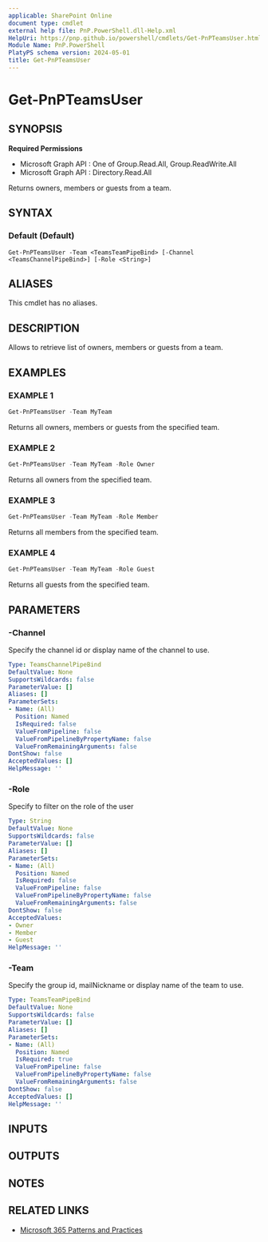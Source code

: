 ```yaml
---
applicable: SharePoint Online
document type: cmdlet
external help file: PnP.PowerShell.dll-Help.xml
HelpUri: https://pnp.github.io/powershell/cmdlets/Get-PnPTeamsUser.html
Module Name: PnP.PowerShell
PlatyPS schema version: 2024-05-01
title: Get-PnPTeamsUser
---
```


# Get-PnPTeamsUser

## SYNOPSIS

**Required Permissions**

  * Microsoft Graph API : One of Group.Read.All, Group.ReadWrite.All
  * Microsoft Graph API : Directory.Read.All

Returns owners, members or guests from a team.

## SYNTAX

### Default (Default)

```
Get-PnPTeamsUser -Team <TeamsTeamPipeBind> [-Channel <TeamsChannelPipeBind>] [-Role <String>]
```

## ALIASES

This cmdlet has no aliases.

## DESCRIPTION

Allows to retrieve list of owners, members or guests from a team.

## EXAMPLES

### EXAMPLE 1

```powershell
Get-PnPTeamsUser -Team MyTeam
```

Returns all owners, members or guests from the specified team.

### EXAMPLE 2

```powershell
Get-PnPTeamsUser -Team MyTeam -Role Owner
```

Returns all owners from the specified team.

### EXAMPLE 3

```powershell
Get-PnPTeamsUser -Team MyTeam -Role Member
```

Returns all members from the specified team.

### EXAMPLE 4

```powershell
Get-PnPTeamsUser -Team MyTeam -Role Guest
```

Returns all guests from the specified team.

## PARAMETERS

### -Channel

Specify the channel id or display name of the channel to use.

```yaml
Type: TeamsChannelPipeBind
DefaultValue: None
SupportsWildcards: false
ParameterValue: []
Aliases: []
ParameterSets:
- Name: (All)
  Position: Named
  IsRequired: false
  ValueFromPipeline: false
  ValueFromPipelineByPropertyName: false
  ValueFromRemainingArguments: false
DontShow: false
AcceptedValues: []
HelpMessage: ''
```

### -Role

Specify to filter on the role of the user

```yaml
Type: String
DefaultValue: None
SupportsWildcards: false
ParameterValue: []
Aliases: []
ParameterSets:
- Name: (All)
  Position: Named
  IsRequired: false
  ValueFromPipeline: false
  ValueFromPipelineByPropertyName: false
  ValueFromRemainingArguments: false
DontShow: false
AcceptedValues:
- Owner
- Member
- Guest
HelpMessage: ''
```

### -Team

Specify the group id, mailNickname or display name of the team to use.

```yaml
Type: TeamsTeamPipeBind
DefaultValue: None
SupportsWildcards: false
ParameterValue: []
Aliases: []
ParameterSets:
- Name: (All)
  Position: Named
  IsRequired: true
  ValueFromPipeline: false
  ValueFromPipelineByPropertyName: false
  ValueFromRemainingArguments: false
DontShow: false
AcceptedValues: []
HelpMessage: ''
```

## INPUTS

## OUTPUTS

## NOTES

## RELATED LINKS

- [Microsoft 365 Patterns and Practices](https://aka.ms/m365pnp)
